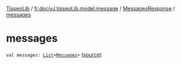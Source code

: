 [TisseoLib](../../index.md) / [fr.docjyJ.tisseoLib.model.message](../index.md) / [MessagesResponse](index.md) / [messages](./messages.md)

# messages

`val messages: `[`List`](https://kotlinlang.org/api/latest/jvm/stdlib/kotlin.collections/-list/index.html)`<`[`Messages`](../-messages/index.md)`>` [(source)](https://github.com/docjyJ/TisseoLib/tree/master/src/main/kotlin/fr/docjyJ/tisseoLib/model/message/MessagesResponse.kt#L7)